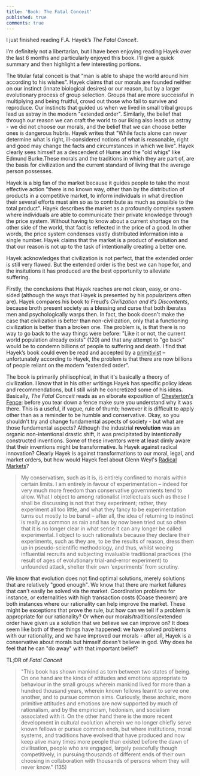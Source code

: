 ```yaml
---
title: 'Book: The Fatal Conceit'
published: true
comments: true
---
```


I just finished reading F.A. Hayek’s _The Fatal Conceit_.

I’m definitely not a libertarian, but I have been enjoying reading Hayek over the last 6 months and particularly enjoyed this book. I'll give a quick summary and then highlight a few interesting portions.

The titular fatal conceit is that “man is able to shape the world around him according to his wishes”. Hayek claims that our morals are founded neither on our instinct (innate biological desires) or our reason, but by a larger evolutionary process of group selection. Groups that are more successful in multiplying and being fruitful, crowd out those who fail to survive and reproduce. Our instincts that guided us when we lived in small tribal groups lead us astray in the modern "extended order". Similarly, the belief that through our reason we can craft the world to our liking also leads us astray - we did not choose our morals, and the belief that we can choose better ones is dangerous hubris. Hayek writes that "While facts alone can never determine what is right, ill-considered notions of what is reasonable, right and good may change the facts and circumstances in which we live". Hayek clearly sees himself as a descendent of Hume and the "old whigs" like Edmund Burke.These morals and the traditions in which they are part of, are the basis for civilization and the current standard of living that the average person possesses. 

Hayek is a big fan of the market because it guides people to take the most effective action "there is no known way, other than by the distribution of products in a competitive market, to inform individuals in what direction their several efforts must aim so as to contribute as much as possible to the total product". Hayek describes the market as a profoundly complex system where individuals are able to communicate their private knowledge through the price system. Without having to know about a current shortage on the other side of the world, that fact is reflected in the price of a good. In other words, the price system condenses vastly distributed information into a single number. Hayek claims that the market is a product of evolution and that our reason is not up to the task of intentionally creating a better one.

Hayek acknowledges that civilization is not perfect, that the extended order is still very flawed. But the extended order is the best we can hope for, and the insitutions it has produced are the best opportunity to alleviate suffering.

Firstly, the conclusions that Hayek reaches are not clean, easy, or one-sided (although the ways that Hayek is presented by his popularizers often are). Hayek compares his book to Freud’s _Civilization and it’s Discontents_, because broth present society as a blessing and curse that both iberates men and psychologically warps then. In fact, the book doesn't make the case that civilization is better than non-civilization, only that a functioning civilization is better than a broken one. The problem is, is that there is no way to go back to the way things were before: "Like it or not, the current world population already exists" (120) and that any attempt to "go back" would be to condemn billions of people to suffering and death. I find that Hayek’s book could even be read and accepted by a [primitivist](https://en.wikipedia.org/wiki/Anarcho-primitivism) – unfortunately according to Hayek, the problem is that there are now billions of people reliant on the modern “extended order”.

The book is primarily philisophical, in that it's basically a theory of civilization. I know that in his other writings Hayek has specific policy ideas and recommendations, but I still wish he concretized some of his ideas. Basically, _The Fatal Conceit_  reads as an elborate exposition of [Chesterton's Fence](https://en.wikipedia.org/wiki/Wikipedia:Chesterton%27s_fence): before you tear down a fence make sure you understand why it was there. This is a useful, if vague, rule of thumb; however it is difficult to apply other than as a reminder to be humble and conservative. Okay, so you shouldn't try and change fundamental aspects of society - but what are those fundamental aspects? Although the industrial **revolution** was an organic non-intentional drastic shift, it was precipitated by intentionally constructed inventions. Some of these inventors were at least dimly aware that their inventions might be transformative. Is Hayek against radical innovation? Clearly Hayek is against transformations to our moral, legal, and market orders, but how would Hayek feel about Glenn Weyl's [Radical Markets](http://radicalmarkets.com/)?

>My conservatism, such as it is, is entirely confined to morals within certain limits. I am entirely in favour of experimentation – indeed for very much more freedom than conservative governments tend to allow. What I object to among rationalist intellectuals such as those I shall be discussing is not that they experiment; rather, they experiment all too little, and what they fancy to be experimentation turns out mostly to be banal – after all, the idea of returning to instinct is really as common as rain and has by now been tried out so often that it is no longer clear in what sense it can any longer be called experimental. I object to such rationalists because they declare their experiments, such as they are, to be the results of reason, dress them up in pseudo-scientific methodology, and thus, whilst wooing influential recruits and subjecting invaluable traditional practices (the result of ages of evolutionary trial-and-error experiment) to unfounded attack, shelter their own ‘experiments’ from scrutiny.

We know that evolution does not find optimal solutions, merely solutions that are relatively "good enough". We know that there are market failures that can't easily be solved via the market. Coordination problems for instance, or externalities with high transaction costs (Coase theorem) are both instances where our rationality can help improve the market. These might be exceptions that prove the rule, but how can we tell if a problem is appropriate for our rationality? Or when our morals/traditions/extended order have given us a solution that we believe we can improve on? It does seem like both of these things have happened: we have solved problems with our rationality, and we have improved our morals - after all, Hayek is a conservative about morals but himself doesn't believe in god. Why does he feel that he can "do away" with that important belief?

TL;DR of _Fatal Conceit_
> "This book has shown mankind as torn between two states of being. On one hand are the kinds of attitudes and emotions appropriate to behaviour in the small groups wherein mankind lived for more than a hundred thousand years, wherein known fellows learnt to serve one another, and to pursue common aims. Curiously, these archaic, more primitive attitudes and emotions are now supported by much of rationalism, and by the empiricism, hedonism, and socialism associated with it. On the other hand there is the more recent development in cultural evolution wherein we no longer chiefly serve known fellows or pursue common ends, but where institutions, moral systems, and traditions have evolved that have produced and now keep alive many times more people than existed before the dawn of civilisation, people who are engaged, largely peacefully though competitively, in pursuing thousands of different ends of their own choosing in collaboration with thousands of persons whom they will never know." (135)